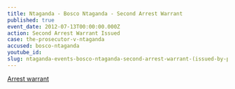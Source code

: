 ```yaml
---
title: Ntaganda - Bosco Ntaganda - Second Arrest Warrant
published: true
event_date: 2012-07-13T00:00:00.000Z
action: Second Arrest Warrant Issued
case: the-prosecutor-v-ntaganda
accused: bosco-ntaganda
youtube_id:
slug: ntaganda-events-bosco-ntaganda-second-arrest-warrant-(issued-by-pre-trial-chamber-ii)
---
```



[Arrest warrant](http://www.icc-cpi.int/iccdocs/doc/doc1441449.pdf)